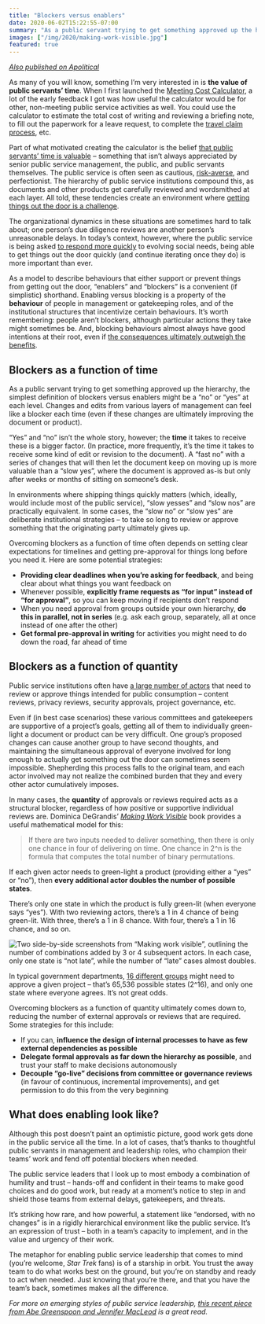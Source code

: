 ```yaml
---
title: "Blockers versus enablers"
date: 2020-06-02T15:22:55-07:00
summary: "As a public servant trying to get something approved up the hierarchy, the simplest definition of blockers versus enablers might be a “no” or “yes” at each level. In practice, however, the time it takes to receive these – and the quantity of approvals required – are bigger structural factors, regardless of how positive or supportive individual approvals are. This post dives into organizational blockers as a concept, with some potential strategies to mitigate them."
images: ["/img/2020/making-work-visible.jpg"]
featured: true
---
```


[_Also published on Apolitical_](https://apolitical.co/en/solution_article/blockers-versus-enablers-how-to-maximise-your-time-in-the-public-service)

As many of you will know, something I’m very interested in is **the value of public servants’ time**. When I first launched the [Meeting Cost Calculator](https://meetingcostcalculator.ca/), a lot of the early feedback I got was how useful the calculator would be for other, non-meeting public service activities as well. You could use the calculator to estimate the total cost of writing and reviewing a briefing note, to fill out the paperwork for a leave request, to complete the [travel claim process](https://internal-red-tape-reduction-report.github.io/annex-2/#snapshot-the-trouble-with-travel), etc. 

Part of what motivated creating the calculator is the belief [that public servants’ time is valuable](https://www.cbc.ca/news/canada/ottawa/online-calculator-meetings-civil-service-1.5082680) – something that isn’t always appreciated by senior public service management, the public, and public servants themselves. The public service is often seen as cautious, [risk-averse](/2020/05/22/crisis-bureaucracies-and-change/), and perfectionist. The hierarchy of public service institutions compound this, as documents and other products get carefully reviewed and wordsmithed at each layer. All told, these tendencies create an environment where [getting things out the door is a challenge](/2020/01/10/shipping/).

The organizational dynamics in these situations are sometimes hard to talk about; one person’s due diligence reviews are another person’s unreasonable delays. In today’s context, however, where the public service is being asked [to respond more quickly](/2020/05/22/crisis-bureaucracies-and-change/) to evolving social needs, being able to get things out the door quickly (and continue iterating once they do) is more important than ever. 

As a model to describe behaviours that either support or prevent things from getting out the door, “enablers” and “blockers” is a convenient (if simplistic) shorthand. Enabling versus blocking is a property of the **behaviour** of people in management or gatekeeping roles, and of the institutional structures that incentivize certain behaviours. It’s worth remembering: people aren’t blockers, although particular actions they take might sometimes be. And, blocking behaviours almost always have good intentions at their root, even if [the consequences ultimately outweigh the benefits](/2020/01/28/introducing-agile-to-large-organizations-is-a-subtractive-process-not-an-additive-one/#what-this-looks-like-in-practice).

## Blockers as a function of time

As a public servant trying to get something approved up the hierarchy, the simplest definition of blockers versus enablers might be a “no” or “yes” at each level. Changes and edits from various layers of management can feel like a blocker each time (even if these changes are ultimately improving the document or product). 

“Yes” and “no” isn’t the whole story, however; the **time** it takes to receive these is a bigger factor. (In practice, more frequently, it’s the time it takes to receive some kind of edit or revision to the document). A “fast no” with a series of changes that will then let the document keep on moving up is more valuable than a “slow yes”, where the document is approved as-is but only after weeks or months of sitting on someone’s desk. 

In environments where shipping things quickly matters (which, ideally, would include most of the public service), “slow yesses” and “slow nos” are practically equivalent. In some cases, the “slow no” or “slow yes” are deliberate institutional strategies – to take so long to review or approve something that the originating party ultimately gives up. 

Overcoming blockers as a function of time often depends on setting clear expectations for timelines and getting pre-approval for things long before you need it. Here are some potential strategies:

*   **Providing clear deadlines when you’re asking for feedback**, and being clear about what things you want feedback on
*   Whenever possible, **explicitly frame requests as “for input” instead of “for approval”**, so you can keep moving if recipients don’t respond
*   When you need approval from groups outside your own hierarchy, **do this in parallel, not in series** (e.g. ask each group, separately, all at once instead of one after the other)
*   **Get formal pre-approval in writing** for activities you might need to do down the road, far ahead of time

## Blockers as a function of quantity

Public service institutions often have [a large number of actors](/2020/01/10/shipping/#why-is-shipping-so-hard) that need to review or approve things intended for public consumption – content reviews, privacy reviews, security approvals, project governance, etc. 

Even if (in best case scenarios) these various committees and gatekeepers are supportive of a project’s goals, getting all of them to individually green-light a document or product can be very difficult. One group’s proposed changes can cause another group to have second thoughts, and maintaining the simultaneous approval of everyone involved for long enough to actually get something out the door can sometimes seem impossible. Shepherding this process falls to the original team, and each actor involved may not realize the combined burden that they and every other actor cumulatively imposes.

In many cases, the **quantity** of approvals or reviews required acts as a structural blocker, regardless of how positive or supportive individual reviews are. Dominica DeGrandis’ _[Making Work Visible](https://itrevolution.com/book/making-work-visible/)_ book provides a useful mathematical model for this:

> If there are two inputs needed to deliver something, then there is only one chance in four of delivering on time. One chance in 2^n is the formula that computes the total number of binary permutations.

If each given actor needs to green-light a product (providing either a “yes” or “no”), then **every additional actor doubles the number of possible states**. 

There’s only one state in which the product is fully green-lit (when everyone says “yes”). With two reviewing actors, there’s a 1 in 4 chance of being green-lit. With three, there’s a 1 in 8 chance. With four, there’s a 1 in 16 chance, and so on. 

<img src="/img/2020/making-work-visible.jpg" class="img-fluid" alt="Two side-by-side screenshots from “Making work visible”, outlining the number of combinations added by 3 or 4 subsequent actors. In each case, only one state is “not late”, while the number of “late” cases almost doubles.">

In typical government departments, [16 different groups](/2020/01/28/introducing-agile-to-large-organizations-is-a-subtractive-process-not-an-additive-one/#what-this-looks-like-in-practice) might need to approve a given project – that’s 65,536 possible states (2^16), and only one state where everyone agrees. It’s not great odds.

Overcoming blockers as a function of quantity ultimately comes down to, reducing the number of external approvals or reviews that are required. Some strategies for this include:

*   If you can, **influence the design of internal processes to have as few external dependencies as possible**
*   **Delegate formal approvals as far down the hierarchy as possible**, and trust your staff to make decisions autonomously
*   **Decouple “go-live” decisions from committee or governance reviews** (in favour of continuous, incremental improvements), and get permission to do this from the very beginning

## What does enabling look like?

Although this post doesn’t paint an optimistic picture, good work gets done in the public service all the time. In a lot of cases, that’s thanks to thoughtful public servants in management and leadership roles, who champion their teams’ work and fend off potential blockers when needed.

The public service leaders that I look up to most embody a combination of humility and trust – hands-off and confident in their teams to make good choices and do good work, but ready at a moment’s notice to step in and shield those teams from external delays, gatekeepers, and threats. 

It’s striking how rare, and how powerful, a statement like “endorsed, with no changes” is in a rigidly hierarchical environment like the public service. It’s an expression of trust – both in a team’s capacity to implement, and in the value and urgency of their work.

The metaphor for enabling public service leadership that comes to mind (you’re welcome, _Star Trek_ fans) is of a starship in orbit. You trust the away team to do what works best on the ground, but you’re on standby and ready to act when needed. Just knowing that you’re there, and that you have the team’s back, sometimes makes all the difference.

_For more on emerging styles of public service leadership, [this recent piece from Abe Greenspoon and Jennifer MacLeod](https://medium.com/@abramgreenspoon/leadership-in-the-public-sector-whats-wanting-to-emerge-6b0cafd96236) is a great read._
